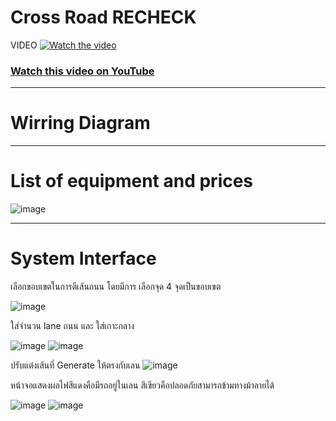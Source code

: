 # Cross Road RECHECK
VIDEO
[![Watch the video](https://img.youtube.com/vi/nek8qwRLXHk/maxresdefault.jpg)](https://youtu.be/nek8qwRLXHk)

### [Watch this video on YouTube](https://youtu.be/nek8qwRLXHk)

-------------------------------------------------------------------------------------------------------------------------

# Wirring Diagram

-------------------------------------------------------------------------------------------------------------------------
# List of equipment and prices
![image](https://github.com/user-attachments/assets/0bb53645-0714-4387-8e82-4bdb34c103a3)

-------------------------------------------------------------------------------------------------------------------------
# System Interface
เลือกขอบเขตในการตีเส้นถนน โดยมีการ เลือกจุด 4 จุดเป็นขอบเขต

![image](https://github.com/user-attachments/assets/b843ec7f-f2bb-47fb-b5d4-d5ce580a22cc)

ใส่จํานวน lane ถนน  และ ใส่เกาะกลาง

![image](https://github.com/user-attachments/assets/da5c8c48-3b64-4305-a81c-311329aca4fd)   ![image](https://github.com/user-attachments/assets/9393e7c9-7fd0-4c48-8482-24956fb57072)

ปรับแต่งเส้นที่ Generate ให้ตรงกับเลน
![image](https://github.com/user-attachments/assets/8d6aa7cd-d49f-4f12-83bd-ff4b6c481546)

หน้าจอแสดงผลไฟสีแดงคือมีรถอยู่ในเลน สีเขียวคือปลอดภัยสามารถข้ามทางม้าลายได้

![image](https://github.com/user-attachments/assets/7fa38237-1968-4269-9598-28e9d5c7c706) ![image](https://github.com/user-attachments/assets/eab80f6b-f6a1-4f02-afef-4de10ac18dfc)






